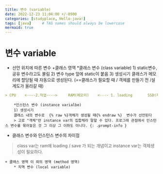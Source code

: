 ```yaml
---
title: 변수 (variable)
date: 2022-12-23 11:04:00 +/-0900
categories: [studyplace, Hello-java!]
tags: [java]     # TAG names should always be lowercase
mermaid: true
---
```



# 변수 variable

- 선언 위치에 따른 변수
    +클래스 영역 
        *클래스 변수 (class variable)
        1) static변수, 공유 변수라고도 불림 
        2) 변수 type 앞에 static이 붙음
        3) 생성시기
        클래스가 메모리에 할당될 때 자동으로 생성된다. (==클래스가 필요할 때 / 객체를 만들기 전 /설계도가 올라갈 때)
````markdown
> CPU    <----2.작업---->     RAM(메모리)    <---- 1. loading       SSD(저장장치)  ----> 3. save           SSD
````
        *인스턴스 변수 (instance varialbe)
        1) 생성시기 
        클래스 내의 변수로  {% raw %}객체가 생성될 때{% endraw %}  변수가 선언된다 
        > 고로 "객체"란 instance var의 집합체라 말할 수 있다. 프로그래 관점에서 인스턴스 변수를 묶어놓은 것 그 이상 그 이하도 아니다. {: .prompt-info }

- 클래스 변수와 인스턴스 변수의 차이점
>  class var는 ram에 loading / save 가 되는 개념이고 instance var는 객체생성이 필요하다.
            
    + 클래스 영역 이 외의 영역 (method 영역)
        * 지역 변수 (local variable)